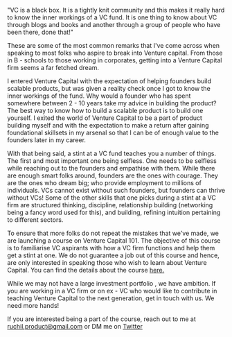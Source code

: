 "VC is a black box. It is a tightly knit community and this makes it really hard to know the inner workings of a VC fund. It is one thing to know about VC through blogs and books and another through a group of people who have been there, done that!" 

These are some of the most common remarks that I've come across when speaking to most folks who aspire to break into Venture capital. From those in B - schools to those working in corporates, getting into a Venture Capital firm seems a far fetched dream. 

I entered Venture Capital with the expectation of helping founders build scalable products, but was given a reality check once I got to know the inner workings of the fund. Why would a founder who has spent somewhere between 2 - 10 years take my advice in building the product?  The best way to know how to build a scalable product is to build one yourself. I exited the world of Venture Capital to be a part of product building myself and with the expectation to make a return after gaining foundational skillsets in my arsenal so that I can be of enough value to the founders later in my career. 

With that being said, a stint at a VC fund teaches you a number of things. The first and most important one being selfless. One needs to be selfless while reaching out to the founders and empathise with them. While there are enough smart folks around, founders are the ones with courage. They are the ones who dream big; who provide employment to millions of individuals. VCs cannot exist without such founders, but founders can thrive without VCs! Some of the other skills that one picks during a stint at a VC firm are structured thinking, discipline, relationship building (networking being a fancy word used for this), and building, refining intuition pertaining to different sectors. 

To ensure that more folks do not repeat the mistakes that we've made, we are launching a course on Venture Capital 101. The objective of this course is to familiarise VC aspirants with how a VC firm functions and help them get a stint at one. We do not guarantee a job out of this course and hence, are only interested in speaking those who wish to learn about Venture Capital. You can find the details about the course [here.](https://www.notion.so/Course-Structure-VC-101-0ba0ab2cc7164295b0cba7691c4b6a26) 

While we may not have a large investment portfolio , we have ambition. If you are working in a VC firm or on ex - VC who would like to contribute in teaching Venture Capital to the next generation, get in touch with us. We need more hands!

If you are interested being a part of the course, reach out to me at ruchil.product@gmail.com or DM me on [Twitter](https://twitter.com/Rooh_chill)